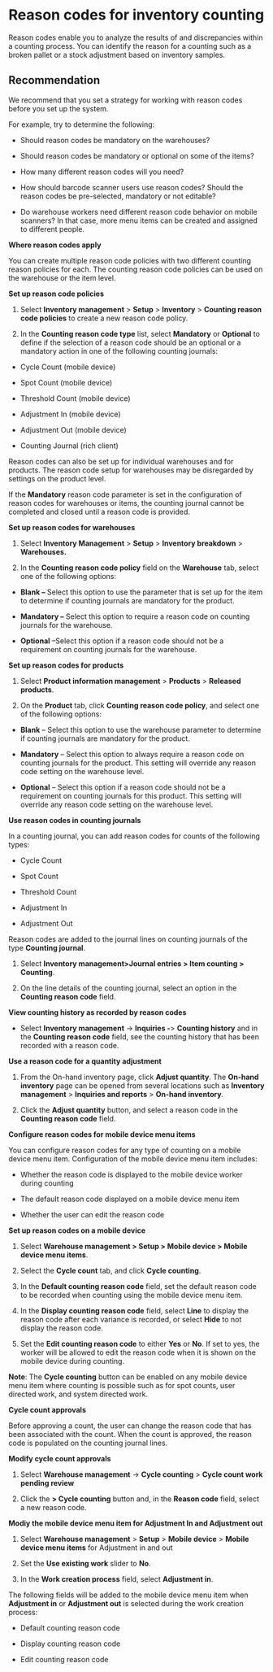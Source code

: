 Reason codes for inventory counting 
====================================

Reason codes enable you to analyze the results of and discrepancies within a
counting process. You can identify the reason for a counting such as a broken
pallet or a stock adjustment based on inventory samples.

## Recommendation

We recommend that you set a strategy for working with reason codes before you
set up the system.

For example, try to determine the following:

-   Should reason codes be mandatory on the warehouses?

-   Should reason codes be mandatory or optional on some of the items?

-   How many different reason codes will you need?

-   How should barcode scanner users use reason codes? Should the reason codes
    be pre-selected, mandatory or not editable?

-   Do warehouse workers need different reason code behavior on mobile scanners?
    In that case, more menu items can be created and assigned to different
    people.

**Where reason codes apply**

You can create multiple reason code policies with two different counting reason
policies for each. The counting reason code policies can be used on the
warehouse or the item level.

**Set up reason code policies**

1.  Select **Inventory management** \> **Setup** \> **Inventory** \> **Counting
    reason code policies** to create a new reason code policy.

2.  In the **Counting reason code type** list, select **Mandatory** or
    **Optional** to define if the selection of a reason code should be an
    optional or a mandatory action in one of the following counting journals:

-    Cycle Count (mobile device)

-   Spot Count (mobile device)

-   Threshold Count (mobile device)

-   Adjustment In (mobile device)

-   Adjustment Out (mobile device)

-   Counting Journal (rich client)

Reason codes can also be set up for individual warehouses and for products. The
reason code setup for warehouses may be disregarded by settings on the product
level.

If the **Mandatory** reason code parameter is set in the configuration of reason
codes for warehouses or items, the counting journal cannot be completed and
closed until a reason code is provided.

**Set up reason codes for warehouses**

1.  Select **Inventory Management** \> **Setup** \> **Inventory breakdown** \>
    **Warehouses.**

2.  In the **Counting reason code policy** field on the **Warehouse** tab,
    select one of the following options:

-   **Blank –** Select this option to use the parameter that is set up for the
    item to determine if counting journals are mandatory for the product.

-   **Mandatory –** Select this option to require a reason code on counting
    journals for the warehouse.

-   **Optional** –Select this option if a reason code should not be a
    requirement on counting journals for the warehouse.

**Set up reason codes for products**

1.  Select **Product information management** \> **Products** \> **Released
    products**.

2.  On the **Product** tab, click **Counting reason code policy**, and select
    one of the following options:

-   **Blank** – Select this option to use the warehouse parameter to determine
    if counting journals are mandatory for the product.

-   **Mandatory** – Select this option to always require a reason code on
    counting journals for the product. This setting will override any reason
    code setting on the warehouse level.

-   **Optional** – Select this option if a reason code should not be a
    requirement on counting journals for this product. This setting will
    override any reason code setting on the warehouse level.

**Use reason codes in counting journals**

In a counting journal, you can add reason codes for counts of the following
types:

-   Cycle Count

-   Spot Count

-   Threshold Count

-   Adjustment In

-   Adjustment Out

Reason codes are added to the journal lines on counting journals of the type
**Counting journal**.

1.  Select **Inventory management\>Journal entries \> Item counting \>
    Counting**.

2.  On the line details of the counting journal, select an option in the
    **Counting reason code** field.

**View counting history as recorded by reason codes**

-   Select **Inventory management** -\> **Inquiries -**\> **Counting history**
    and in the **Counting reason code** field, see the counting history that has
    been recorded with a reason code.

**Use a reason code for a quantity adjustment**

1.  From the On-hand inventory page, click **Adjust quantity**. The **On-hand
    inventory** page can be opened from several locations such as **Inventory
    management** \> **Inquiries and reports** \> **On-hand inventory**.

2.  Click the **Adjust quantity** button, and select a reason code in the
    **Counting reason code** field.

**Configure reason codes for mobile device menu items**

You can configure reason codes for any type of counting on a mobile device menu
item. Configuration of the mobile device menu item includes:

-   Whether the reason code is displayed to the mobile device worker during
    counting

-   The default reason code displayed on a mobile device menu item

-   Whether the user can edit the reason code

**Set up reason codes on a mobile device**

1.  Select **Warehouse management \> Setup \> Mobile device \> Mobile device
    menu items**.

2.  Select the **Cycle count** tab, and click **Cycle counting**.

3.  In the **Default counting reason code** field, set the default reason code
    to be recorded when counting using the mobile device menu item.

4.  In the **Display counting reason code** field, select **Line** to display
    the reason code after each variance is recorded, or select **Hide** to not
    display the reason code.

5.  Set the **Edit counting reason code** to either **Yes** or **No**. If set to
    yes, the worker will be allowed to edit the reason code when it is shown on
    the mobile device during counting.

**Note**: The **Cycle counting** button can be enabled on any mobile device menu
item where counting is possible such as for spot counts, user directed work, and
system directed work.

**Cycle count approvals**

Before approving a count, the user can change the reason code that has been
associated with the count. When the count is approved, the reason code is
populated on the counting journal lines.

**Modify cycle count approvals**

1.  Select **Warehouse management** -\> **Cycle counting** \> **Cycle count work
    pending review**

2.  Click the **\> Cycle counting** button and, in the **Reason code** field,
    select a new reason code.

**Modiy the mobile device menu item for Adjustment In and Adjustment out**

1.  Select **Warehouse management** \> **Setup** \> **Mobile device** \>
    **Mobile device menu items** for Adjustment in and out

2.  Set the **Use existing work** slider to **No**.

3.  In the **Work creation process** field, select **Adjustment in**.

The following fields will be added to the mobile device menu item when
**Adjustment in** or **Adjustment out** is selected during the work creation
process:

-   Default counting reason code

-   Display counting reason code

-   Edit counting reason code
